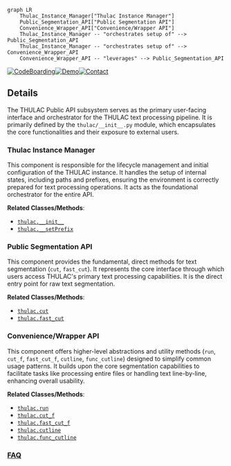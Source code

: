 ```mermaid
graph LR
    Thulac_Instance_Manager["Thulac Instance Manager"]
    Public_Segmentation_API["Public Segmentation API"]
    Convenience_Wrapper_API["Convenience/Wrapper API"]
    Thulac_Instance_Manager -- "orchestrates setup of" --> Public_Segmentation_API
    Thulac_Instance_Manager -- "orchestrates setup of" --> Convenience_Wrapper_API
    Convenience_Wrapper_API -- "leverages" --> Public_Segmentation_API
```

[![CodeBoarding](https://img.shields.io/badge/Generated%20by-CodeBoarding-9cf?style=flat-square)](https://github.com/CodeBoarding/GeneratedOnBoardings)[![Demo](https://img.shields.io/badge/Try%20our-Demo-blue?style=flat-square)](https://www.codeboarding.org/demo)[![Contact](https://img.shields.io/badge/Contact%20us%20-%20contact@codeboarding.org-lightgrey?style=flat-square)](mailto:contact@codeboarding.org)

## Details

The THULAC Public API subsystem serves as the primary user-facing interface and orchestrator for the THULAC text processing pipeline. It is primarily defined by the `thulac/__init__.py` module, which encapsulates the core functionalities and their exposure to external users.

### Thulac Instance Manager
This component is responsible for the lifecycle management and initial configuration of the THULAC instance. It handles the setup of internal states, including paths and prefixes, ensuring the environment is correctly prepared for text processing operations. It acts as the foundational orchestrator for the entire API.


**Related Classes/Methods**:

- <a href="https://github.com/thunlp/THULAC-Python/blob/master/thulac/__init__.py" target="_blank" rel="noopener noreferrer">`thulac.__init__`</a>
- <a href="https://github.com/thunlp/THULAC-Python/blob/master/thulac/__init__.py" target="_blank" rel="noopener noreferrer">`thulac.__setPrefix`</a>


### Public Segmentation API
This component provides the fundamental, direct methods for text segmentation (`cut`, `fast_cut`). It represents the core interface through which users access THULAC's primary text processing capabilities. It is the direct entry point for raw text segmentation.


**Related Classes/Methods**:

- <a href="https://github.com/thunlp/THULAC-Python/blob/master/thulac/__init__.py" target="_blank" rel="noopener noreferrer">`thulac.cut`</a>
- <a href="https://github.com/thunlp/THULAC-Python/blob/master/thulac/__init__.py" target="_blank" rel="noopener noreferrer">`thulac.fast_cut`</a>


### Convenience/Wrapper API
This component offers higher-level abstractions and utility methods (`run`, `cut_f`, `fast_cut_f`, `cutline`, `func_cutline`) designed to simplify common usage patterns. It builds upon the core segmentation capabilities to facilitate tasks like processing entire files or handling text line-by-line, enhancing overall usability.


**Related Classes/Methods**:

- <a href="https://github.com/thunlp/THULAC-Python/blob/master/thulac/__init__.py" target="_blank" rel="noopener noreferrer">`thulac.run`</a>
- <a href="https://github.com/thunlp/THULAC-Python/blob/master/thulac/__init__.py" target="_blank" rel="noopener noreferrer">`thulac.cut_f`</a>
- <a href="https://github.com/thunlp/THULAC-Python/blob/master/thulac/__init__.py" target="_blank" rel="noopener noreferrer">`thulac.fast_cut_f`</a>
- <a href="https://github.com/thunlp/THULAC-Python/blob/master/thulac/__init__.py" target="_blank" rel="noopener noreferrer">`thulac.cutline`</a>
- <a href="https://github.com/thunlp/THULAC-Python/blob/master/thulac/__init__.py" target="_blank" rel="noopener noreferrer">`thulac.func_cutline`</a>




### [FAQ](https://github.com/CodeBoarding/GeneratedOnBoardings/tree/main?tab=readme-ov-file#faq)